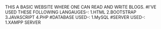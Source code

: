THIS A BASIC WEBSITE WHERE ONE CAN READ AND WRITE BLOGS.
#I'VE USED THESE FOLLOWING LANGAUGES-:
1.HTML
2.BOOTSTRAP
3.JAVASCRIPT
4.PHP
#DATABASE USED-:
1.MySQL 
#SERVER USED-:
1.XAMPP SERVER
